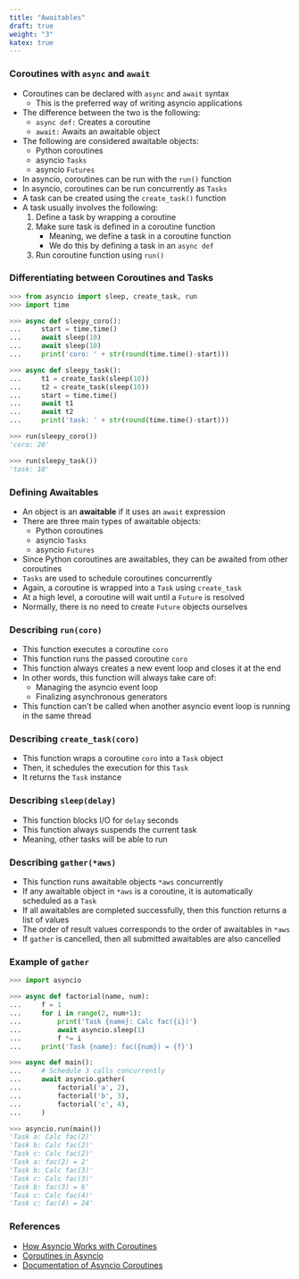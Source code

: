 ```yaml
---
title: "Awaitables"
draft: true
weight: "3"
katex: true
---
```


### Coroutines with `async` and `await`
- Coroutines can be declared with `async` and `await` syntax
	- This is the preferred way of writing asyncio applications
- The difference between the two is the following:
	- `async def:` Creates a coroutine
	- `await:` Awaits an awaitable object
- The following are considered awaitable objects:
	- Python coroutines
	- asyncio `Tasks`
	- asyncio `Futures`
- In asyncio, coroutines can be run with the `run()` function
- In asyncio, coroutines can be run concurrently as `Tasks`
- A task can be created using the `create_task()` function
- A task usually involves the following:
	1. Define a task by wrapping a coroutine
	2. Make sure task is defined in a coroutine function
		- Meaning, we define a task in a coroutine function
		- We do this by defining a task in an `async def`
	2. Run coroutine function using `run()`

### Differentiating between Coroutines and Tasks

```python
>>> from asyncio import sleep, create_task, run
>>> import time

>>> async def sleepy_coro():
...     start = time.time()
...     await sleep(10)
...     await sleep(10)
...     print('coro: ' + str(round(time.time()-start)))

>>> async def sleepy_task():
...     t1 = create_task(sleep(10))
...     t2 = create_task(sleep(10))
...     start = time.time()
...     await t1
...     await t2
...     print('task: ' + str(round(time.time()-start)))

>>> run(sleepy_coro())
'coro: 20'

>>> run(sleepy_task())
'task: 10'
```

### Defining Awaitables
- An object is an **awaitable** if it uses an `await` expression
- There are three main types of awaitable objects:
	- Python coroutines
	- asyncio `Tasks`
	- asyncio `Futures`
- Since Python coroutines are awaitables, they can be awaited from other coroutines
- `Tasks` are used to schedule coroutines concurrently
- Again, a coroutine is wrapped into a `Task` using `create_task`
- At a high level, a coroutine will wait until a `Future` is resolved
- Normally, there is no need to create `Future` objects ourselves

### Describing `run(coro)`
- This function executes a coroutine `coro`
- This function runs the passed coroutine `coro`
- This function always creates a new event loop and closes it at the end
- In other words, this function will always take care of:
	- Managing the asyncio event loop
	- Finalizing asynchronous generators
- This function can't be called when another asyncio event loop is running in the same thread

### Describing `create_task(coro)`
- This function wraps a coroutine `coro` into a `Task` object
- Then, it schedules the execution for this `Task`
- It returns the `Task` instance

### Describing `sleep(delay)`
- This function blocks I/O for `delay` seconds
- This function always suspends the current task
- Meaning, other tasks will be able to run

### Describing `gather(*aws)`
- This function runs awaitable objects `*aws` concurrently
- If any awaitable object in `*aws` is a coroutine, it is automatically scheduled as a `Task`
- If all awaitables are completed successfully, then this function returns a list of values
- The order of result values corresponds to the order of awaitables in `*aws`
- If `gather` is cancelled, then all submitted awaitables are also cancelled

### Example of `gather`

```python
>>> import asyncio

>>> async def factorial(name, num):
...     f = 1
...     for i in range(2, num+1):
...         print('Task {name}: Calc fac({i})')
...         await asyncio.sleep(1)
...         f *= i
...     print('Task {name}: fac({num}) = {f}')

>>> async def main():
...     # Schedule 3 calls concurrently
...     await asyncio.gather(
...         factorial('a', 2),
...         factorial('b', 3),
...         factorial('c', 4),
...     )

>>> asyncio.run(main())
'Task a: Calc fac(2)'
'Task b: Calc fac(2)'
'Task c: Calc fac(2)'
'Task a: fac(2) = 2'
'Task b: Calc fac(3)'
'Task c: Calc fac(3)'
'Task b: fac(3) = 6'
'Task c: Calc fac(4)'
'Task c: fac(4) = 24'
```

### References
- [How Asyncio Works with Coroutines](https://stackoverflow.com/questions/49005651/how-does-asyncio-actually-work/51116910#51116910)
- [Coroutines in Asyncio](https://stackoverflow.com/questions/49005651/how-does-asyncio-actually-work/51177895#51177895)
- [Documentation of Asyncio Coroutines](https://docs.python.org/3/library/asyncio-task.html)
